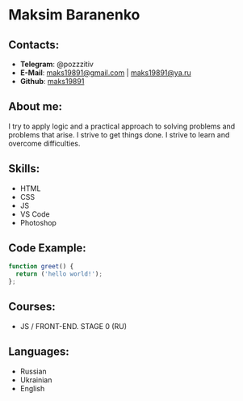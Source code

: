 # **Maksim Baranenko**

## **Contacts:**
* **Telegram**: @pozzzitiv
* **E-Mail**: maks19891@gmail.com | maks19891@ya.ru
* **Github**: [maks19891](https://github.com/maks19891)

## **About me:**
I try to apply logic and a practical approach to solving problems and problems that arise. I strive to get things done. I strive to learn and overcome difficulties.

## **Skills:**
+ HTML
+ CSS
+ JS
+ VS Code
+ Photoshop

## **Code Example:**
```javascript
function greet() {
  return ('hello world!');
};
```

## **Courses:**
+ JS / FRONT-END. STAGE 0 (RU)

## **Languages:**
+ Russian 
+ Ukrainian
+ English
